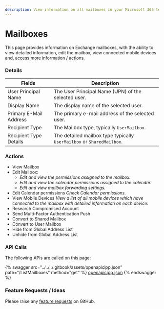 ```yaml
---
description: View information on all mailboxes in your Microsoft 365 tenants.
---
```


# Mailboxes

This page provides information on Exchange mailboxes, with the ability to view detailed information, edit the mailbox, view connected mobile devices and, access more information / actions.

### Details

| Fields                 | Description                                                           |
| ---------------------- | --------------------------------------------------------------------- |
| User Principal Name    | The User Principal Name (UPN) of the selected user.                   |
| Display Name           | The display name of the selected user.                                |
| Primary E-Mail Address | The primary e-mail address of the selected user.                      |
| Recipient Type         | The Mailbox type, typically `UserMailbox`.                            |
| Recipient Type Details | The detailed mailbox type typically `UserMailbox` or `SharedMailbox`. |

### Actions

* View Mailbox
* Edit Mailbox:
  * _Edit and view the permissions assigned to the mailbox._
  * _Edit and view the calendar permissions assigned to the calendar._
  * _Edit and view mailbox forwarding settings._
* Edit Calendar permissions _Check Calendar permissions._
* View Mobile Devices _View a list of all mobile devices which have connected to the mailbox with detailed information on each device._
* Research Compromised Account
* Send Multi-Factor Authentication Push
* Convert to Shared Mailbox
* Convert to User Mailbox
* Hide from Global Address List
* Unhide from Global Address List

### API Calls

The following APIs are called on this page:

{% swagger src="../../../.gitbook/assets/openapicipp.json" path="/ListMailboxes" method="get" %}
[openapicipp.json](../../../.gitbook/assets/openapicipp.json)
{% endswagger %}

### Feature Requests / Ideas

Please raise any [feature requests](https://github.com/KelvinTegelaar/CIPP/issues/new?assignees=&labels=enhancement%2Cno-priority&projects=&template=feature.yml&title=%5BFeature+Request%5D%3A+) on GitHub.
